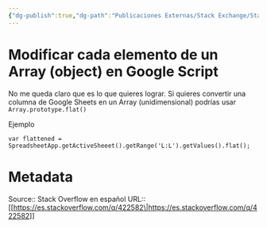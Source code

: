 ```yaml
---
{"dg-publish":true,"dg-path":"Publicaciones Externas/Stack Exchange/Stack Overflow en español/es.stackoverflow.com-422582.md","permalink":"/publicaciones-externas/stack-exchange/stack-overflow-en-espanol/es-stackoverflow-com-422582/","title":"Modificar cada elemento de un Array (object) en Google Script","hide":true,"noteIcon":"\"0\"","created":"2024-04-03T12:49:10.355-06:00","updated":"2024-04-05T16:43:57.031-06:00"}
---
```


# Modificar cada elemento de un Array (object) en Google Script

No me queda claro que es lo que quieres lograr. Si quieres convertir una columna de Google Sheets en un Array (unidimensional) podrías usar `Array.prototype.flat()`

Ejemplo

    var flattened = SpreadsheetApp.getActiveSheeet().getRange('L:L').getValues().flat();

# Metadata
Source:: Stack Overflow en español
URL:: [[https://es.stackoverflow.com/q/422582\|https://es.stackoverflow.com/q/422582]]

